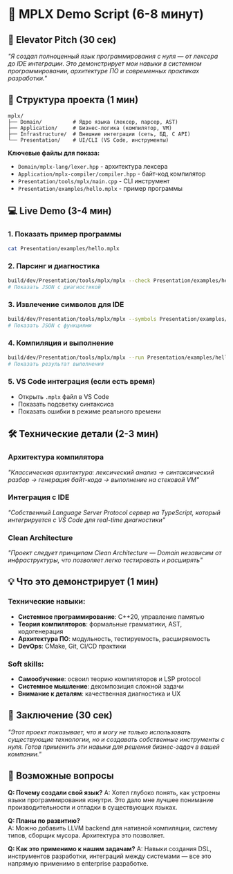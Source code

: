 # 🎯 MPLX Demo Script (6-8 минут)

## 🚀 Elevator Pitch (30 сек)
*"Я создал полноценный язык программирования с нуля — от лексера до IDE интеграции. Это демонстрирует мои навыки в системном программировании, архитектуре ПО и современных практиках разработки."*

## 📁 Структура проекта (1 мин)

```
mplx/
├── Domain/          # Ядро языка (лексер, парсер, AST)
├── Application/     # Бизнес-логика (компилятор, VM)  
├── Infrastructure/  # Внешние интеграции (сеть, БД, C API)
└── Presentation/    # UI/CLI (VS Code, инструменты)
```

**Ключевые файлы для показа:**
- `Domain/mplx-lang/lexer.hpp` - архитектура лексера
- `Application/mplx-compiler/compiler.hpp` - байт-код компилятор
- `Presentation/tools/mplx/main.cpp` - CLI инструмент
- `Presentation/examples/hello.mplx` - пример программы

## 💻 Live Demo (3-4 мин)

### 1. Показать пример программы
```bash
cat Presentation/examples/hello.mplx
```

### 2. Парсинг и диагностика  
```bash
build/dev/Presentation/tools/mplx/mplx --check Presentation/examples/hello.mplx
# Показать JSON с диагностикой
```

### 3. Извлечение символов для IDE
```bash
build/dev/Presentation/tools/mplx/mplx --symbols Presentation/examples/hello.mplx  
# Показать JSON с функциями
```

### 4. Компиляция и выполнение
```bash
build/dev/Presentation/tools/mplx/mplx --run Presentation/examples/hello.mplx
# Показать результат выполнения
```

### 5. VS Code интеграция (если есть время)
- Открыть `.mplx` файл в VS Code
- Показать подсветку синтаксиса
- Показать ошибки в режиме реального времени

## 🛠️ Технические детали (2-3 мин)

### Архитектура компилятора
*"Классическая архитектура: лексический анализ → синтаксический разбор → генерация байт-кода → выполнение на стековой VM"*

### Интеграция с IDE
*"Собственный Language Server Protocol сервер на TypeScript, который интегрируется с VS Code для real-time диагностики"*

### Clean Architecture
*"Проект следует принципам Clean Architecture — Domain независим от инфраструктуры, что позволяет легко тестировать и расширять"*

## 💡 Что это демонстрирует (1 мин)

### Технические навыки:
- **Системное программирование**: C++20, управление памятью
- **Теория компиляторов**: формальные грамматики, AST, кодогенерация  
- **Архитектура ПО**: модульность, тестируемость, расширяемость
- **DevOps**: CMake, Git, CI/CD практики

### Soft skills:
- **Самообучение**: освоил теорию компиляторов и LSP protocol
- **Системное мышление**: декомпозиция сложной задачи
- **Внимание к деталям**: качественная диагностика и UX

## 🎯 Заключение (30 сек)

*"Этот проект показывает, что я могу не только использовать существующие технологии, но и создавать собственные инструменты с нуля. Готов применить эти навыки для решения бизнес-задач в вашей компании."*

## 📝 Возможные вопросы

**Q: Почему создали свой язык?**
A: Хотел глубоко понять, как устроены языки программирования изнутри. Это дало мне лучшее понимание производительности и отладки в существующих языках.

**Q: Планы по развитию?**  
A: Можно добавить LLVM backend для нативной компиляции, систему типов, сборщик мусора. Архитектура это позволяет.

**Q: Как это применимо к нашим задачам?**
A: Навыки создания DSL, инструментов разработки, интеграций между системами — все это напрямую применимо в enterprise разработке.
